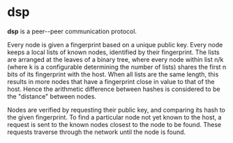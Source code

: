 # dsp

**dsp** is a peer--peer communication protocol.

Every node is given a fingerprint based on a unique public key.  Every node keeps a local lists of known nodes, identified by their fingerprint.  The lists are arranged at the leaves of a binary tree, where every node within list n/k (where k is a configurable determining the number of lists) shares the first n bits of its fingerprint with the host.  When all lists are the same length, this results in more nodes that have a fingerprint close in value to that of the host.  Hence the arithmetic difference between hashes is considered to be the "distance" between nodes.

Nodes are verified by requesting their public key, and comparing its hash to the given fingerprint.  To find a particular node not yet known to the host, a request is sent to the known nodes closest to the node to be found.  These requests traverse through the network until the node is found.
